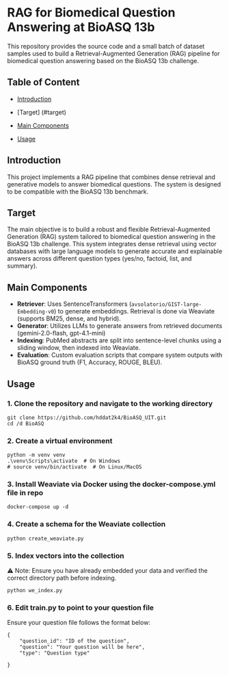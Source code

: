 # RAG for Biomedical Question Answering at BioASQ 13b

This repository provides the source code and a small batch of dataset samples used to build a Retrieval-Augmented Generation (RAG) pipeline for biomedical question answering based on the BioASQ 13b challenge.


## Table of Content
- [Introduction](#intro)
- [Target] (#target)
- [Main Components](#main)

- [Usage](#usage)

## Introduction 
<a name = 'intro'></a>

This project implements a RAG pipeline that combines dense retrieval and generative models to answer biomedical questions. The system is designed to be compatible with the BioASQ 13b benchmark.


## Target
<a name = 'target'> </a>

The main objective is to build a robust and flexible Retrieval-Augmented Generation (RAG) system tailored to biomedical question answering in the BioASQ 13b challenge. This system integrates dense retrieval using vector databases with large language models to generate accurate and explainable answers across different question types (yes/no, factoid, list, and summary).

## Main Components
<a name='main-components'></a>

- **Retriever**: Uses SentenceTransformers (`avsolatorio/GIST-large-Embedding-v0`) to generate embeddings. Retrieval is done via Weaviate (supports BM25, dense, and hybrid).
- **Generator**: Utilizes LLMs to generate answers from retrieved documents (gemini-2.0-flash, gpt-4.1-mini)
- **Indexing**: PubMed abstracts are split into sentence-level chunks using a sliding window, then indexed into Weaviate.
- **Evaluation**: Custom evaluation scripts that compare system outputs with BioASQ ground truth (F1, Accuracy, ROUGE, BLEU).


## Usage
<a name = 'usage'></a>

### 1. Clone the repository and navigate to the working directory
```
git clone https://github.com/hddat2k4/BioASQ_UIT.git
cd /d BioASQ
``` 
### 2. Create a virtual environment
```
python -m venv venv
.\venv\Scripts\activate  # On Windows
# source venv/bin/activate  # On Linux/MacOS
```

### 3. Install Weaviate via Docker using the docker-compose.yml file in repo
```
docker-compose up -d
```

### 4. Create a schema for the Weaviate collection

```
python create_weaviate.py
```

### 5. Index vectors into the collection 

⚠️ Note: Ensure you have already embedded your data and verified the correct directory path before indexing.

```
python we_index.py
```

### 6. Edit train.py to point to your question file
Ensure your question file follows the format below:


```
{
    "question_id": "ID of the question",
    "question": "Your question will be here",
    "type": "Question type"

}
```